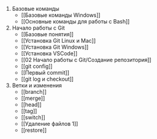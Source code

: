 1. Базовые команды
	- [[Базовые команды Windows]]
	- [[Основные команды для работы с Bash]]
2. Начало работы с Git
	- [[Базовые понятия]]
	- [[Установка Git Linux и Mac]]
	- [[Установка Git Windows]]
	- [[Установка VSCode]]
	- [[02 Начало работы с Git/Создание репозитория]]
	- [[git config]]
	- [[Первый commit]]
	- [[git log и checkout]]
3. Ветки и изменения
	- [[branch]]
	- [[merge]]
	- [[head]]
	- [[tag]]
	- [[switch]]
	- [[Удаление файлов 1]]
	- [[restore]]